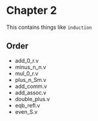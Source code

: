 # Chapter 2
This contains things like `induction`

## Order
* add_0_r.v
* minus_n_n.v
* mul_0_r.v
* plus_n_Sm.v
* add_comm.v
* add_assoc.v
* double_plus.v
* eqb_refl.v
* even_S.v

